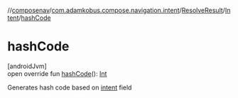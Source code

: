 //[composenav](../../../../index.md)/[com.adamkobus.compose.navigation.intent](../../index.md)/[ResolveResult](../index.md)/[Intent](index.md)/[hashCode](hash-code.md)

# hashCode

[androidJvm]\
open override fun [hashCode](hash-code.md)(): [Int](https://kotlinlang.org/api/latest/jvm/stdlib/kotlin/-int/index.html)

Generates hash code based on [intent](intent.md) field
